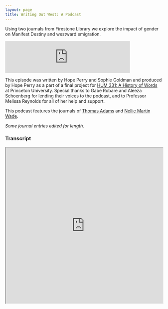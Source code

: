 ```yaml
---
layout: page
title: Writing Out West: A Podcast
---
```



Using two journals from Firestone Library we explore the impact of gender on Manifest Destiny and westward emigration. 

<iframe src="https://anchor.fm/hope-perry9/embed/episodes/WOW-Writing-Out-West-e10a677" height="102px" width="400px" frameborder="0" scrolling="no"></iframe>

This episode was written by Hope Perry and Sophie Goldman and produced by Hope Perry as a part of a final project for [HUM 331: A History of Words](https://hum-331-princeton.github.io/) at Princeton University. Special thanks to Gabe Robare and Aleeza Schoenberg for lending their voices to the podcast, and to Professor Melissa Reynolds for all of her help and support. 

This podcast features the journals of [Thomas Adams](https://dpul.princeton.edu/pudl0017/catalog/qr46r491g) and [Nellie Martin Wade](https://findingaids.princeton.edu/catalog/C0140_c65810-06143). 

_Some journal entries edited for length._

### Transcript
 <iframe src="https://drive.google.com/file/d/1P92J-aU4tuncXBh88npKhEdt6x9i3D1z/view?usp=sharing" width="100%" height="500px">
    </iframe>

